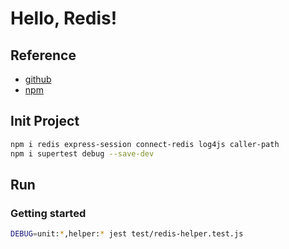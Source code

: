 # Hello, Redis!

## Reference

- [github](https://github.com/NodeRedis/node_redis)
- [npm](https://www.npmjs.com/package/redis)

## Init Project

```bash
npm i redis express-session connect-redis log4js caller-path
npm i supertest debug --save-dev
```

## Run

### Getting started

```bash
DEBUG=unit:*,helper:* jest test/redis-helper.test.js
```
